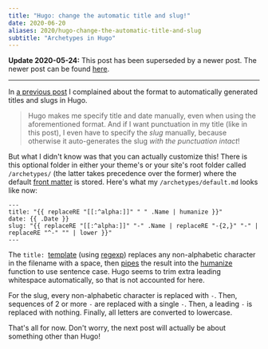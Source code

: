 ```yaml
---
title: "Hugo: change the automatic title and slug!"
date: 2020-06-20
aliases: 2020/hugo-change-the-automatic-title-and-slug
subtitle: "Archetypes in Hugo"
---
```

**Update 2020-05-24:** This post has been superseded by a newer post.
The newer post can be found [here][].

[here]: /2020/hugo-jekyll-style-date-and-slug-from-filename/
---
In [a previous post] I complained about the format to automatically
generated titles and slugs in Hugo.

[a previous post]:
/2020/friendship-ended-with-jekyll-now-hugo-is-my-best-friend/

> Hugo makes me specify title and date manually, even when using the
aforementioned format. And if I want punctuation in my title (like
in this post), I even have to specify the *slug* manually, because
otherwise it auto-generates the slug *with the punctuation intact*!

But what I didn't know was that you can actually customize this! There
is this optional folder in either your theme's or your site's root
folder called `/archetypes/` (the latter takes precedence over the
former) where the default [front matter][] is stored. Here's what my
`/archetypes/default.md` looks like now:

[front matter]: https://gohugo.io/content-management/front-matter/

```go-html-template
---
title: "{{ replaceRE "[[:^alpha:]]" " " .Name | humanize }}"
date: {{ .Date }}
slug: "{{ replaceRE "[[:^alpha:]]" "-" .Name | replaceRE "-{2,}" "-" | replaceRE "^-" "" | lower }}"
---
```

The `title: `[template][] (using [regexp][]) replaces any non-alphabetic
character in the filename with a space, then [pipes][] the result into
the [humanize][] function to use sentence case. Hugo seems to trim
extra leading whitespace automatically, so that is not accounted for
here.

[template]: https://gohugo.io/templates/introduction/
[regexp]: https://github.com/google/re2/wiki/Syntax
[pipes]: https://en.wikipedia.org/wiki/Vertical_bar#Pipe
[humanize]: https://gohugo.io/functions/humanize/

For the slug, every non-alphabetic character is replaced with `-`. Then,
sequences of 2 or more `-` are replaced with a single `-`. Then, a
leading `-` is replaced with nothing. Finally, all letters are converted
to lowercase.

That's all for now. Don't worry, the next post will actually be about
something other than Hugo!
